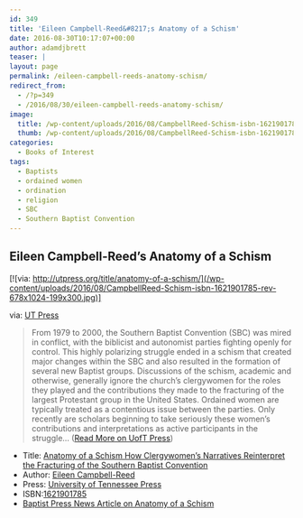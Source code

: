 ```yaml
---
id: 349
title: 'Eileen Campbell-Reed&#8217;s Anatomy of a Schism'
date: 2016-08-30T10:17:07+00:00
author: adamdjbrett
teaser: |
layout: page
permalink: /eileen-campbell-reeds-anatomy-schism/
redirect_from:
  - /?p=349
  - /2016/08/30/eileen-campbell-reeds-anatomy-schism/
image:
  title: /wp-content/uploads/2016/08/CampbellReed-Schism-isbn-1621901785-rev-678x1024.jpg
  thumb: /wp-content/uploads/2016/08/CampbellReed-Schism-isbn-1621901785-rev-678x1024-150x150.jpg
categories:
  - Books of Interest
tags:
  - Baptists
  - ordained women
  - ordination
  - religion
  - SBC
  - Southern Baptist Convention
---
```

## Eileen Campbell-Reed&#8217;s Anatomy of a Schism

<!--more-->
[![via: http://utpress.org/title/anatomy-of-a-schism/](/wp-content/uploads/2016/08/CampbellReed-Schism-isbn-1621901785-rev-678x1024-199x300.jpg)]

via: [UT Press](http://utpress.org/title/anatomy-of-a-schism/)

> From 1979 to 2000, the Southern Baptist Convention (SBC) was mired in conflict, with the biblicist and autonomist parties fighting openly for control. This highly polarizing struggle ended in a schism that created major changes within the SBC and also resulted in the formation of several new Baptist groups. Discussions of the schism, academic and otherwise, generally ignore the church’s clergywomen for the roles they played and the contributions they made to the fracturing of the largest Protestant group in the United States. Ordained women are typically treated as a contentious issue between the parties. Only recently are scholars beginning to take seriously these women’s contributions and interpretations as active participants in the struggle&#8230; ([Read More on UofT Press](http://utpress.org/title/anatomy-of-a-schism/))

- Title: [Anatomy of a Schism How Clergywomen’s Narratives Reinterpret the Fracturing of the Southern Baptist Convention](http://utpress.org/title/anatomy-of-a-schism/)  
- Author: [Eileen Campbell-Reed](http://eileencampbellreed.org/blog/anatomy-of-a-schism/)  
- Press: [University of Tennessee Press](http://utpress.org/title/anatomy-of-a-schism/)  
- ISBN:[1621901785  
](https://www.amazon.com/Anatomy-Schism-Clergywomens-Narratives-Reinterpret/dp/1621901785)
- [Baptist Press News Article on Anatomy of a Schism](https://baptistnews.com/article/author-says-womens-narratives-shed-new-light-on-sbc-conflict/)
